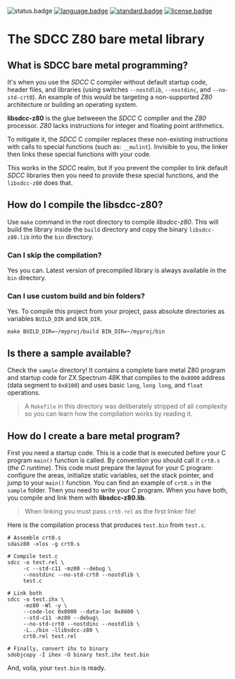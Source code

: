 ![status.badge] [![language.badge]][language.url] [![standard.badge]][standard.url] [![license.badge]][license.url]

# The SDCC Z80 bare metal library

## What is **SDCC bare metal programming**?

It's when you use the *SDCC* C compiler without default startup code, header files, and libraries (using switches `--nostdlib`, `--nostdinc`, 
and `--no-std-crt0`). An example of this would be targeting a non-supported *Z80* architecture or building an operating system.

**libsdcc-z80** is the glue betweeen the *SDCC* C compiler and the
*Z80* processor. *Z80* lacks instructions for integer and floating point arithmetics.

To mitigate it, the *SDCC* C compiler replaces these non-existing
instructions with calls to special functions (such as: `__mulint`).
Invisible to you, the linker then links these special functions 
with your code.

This works in the *SDCC* realm, but if you prevent the compiler to link
default *SDCC* libraries then you need to provide these special functions, and the `libsdcc-z80` does that.

## How do I compile the libsdcc-z80?

Use `make` command in the root directory to compile *libsdcc-z80*. This will build the library inside the  `build` directory and copy the binary `libsdcc-z80.lib` into the `bin` directory.

### Can I skip the compilation?

Yes you can. Latest version of precompiled library is always available in the `bin` directory.

### Can I use custom build and bin folders?

Yes. To compile this project from your project, pass absolute directories as variables `BUILD_DIR` and `BIN_DIR`.

`make BUILD_DIR=~/myproj/build BIN_DIR=~/myproj/bin`

## Is there a sample available?

Check the `sample` directory! It contains a complete bare metal Z80 program and startup code for ZX Spectrum 48K that compiles to the `0x8000` address (data segment to `0x8100`) and uses basic `long`, `long long`, and `float` operations.

 > A `Makefile` in this directory was deliberately stripped of all 
 > complexity so you can learn how the compilation works by reading it.

## How do I create a bare metal program?

First you need a startup code. This is a code that is executed before your C program `main()` function is called. By convention you should call it `crt0.s` (*the C runtime*). This code must prepare the layout for your C program: configure the areas, initialize static variables, set the stack pointer, and jump to your `main()` function. You can find an example of `crt0.s` in the `sample` folder. Then you need to write your C program. When you have both, you compile and link them with **libsdcc-z80.lib**. 

 > When linking you must pass `crt0.rel` as the first linker file! 

Here is the compilation process that produces `test.bin` from `test.c`.

~~~z80
# Assemble crt0.s
sdasz80 -xlos -g crt0.s

# Compile test.c
sdcc -o test.rel \
     -c --std-c11 -mz80 --debug \
     --nostdinc --no-std-crt0 --nostdlib \
     test.c
    
# Link both
sdcc -o test.ihx \
     -mz80 -Wl -y \
     --code-loc 0x8000 --data-loc 0x8600 \
     --std-c11 -mz80 --debug\
     --no-std-crt0 --nostdinc --nostdlib \
     -L../bin -llibsdcc-z80 \
     crt0.rel test.rel

# Finally, convert ihx to binary
sdobjcopy -I ihex -O binary test.ihx test.bin
~~~

And, voila, your `test.bin` is ready.

[language.url]:   https://en.wikipedia.org/wiki/ANSI_C
[language.badge]: https://img.shields.io/badge/language-C-blue.svg

[standard.url]:   https://en.wikipedia.org/wiki/C11_(C_standard_revision)
[standard.badge]: https://img.shields.io/badge/standard-C11-blue.svg

[license.url]:    https://github.com/tstih/nice/blob/master/LICENSE
[license.badge]:  https://img.shields.io/badge/license-MIT-blue.svg

[status.badge]:  https://img.shields.io/badge/status-stable-darkgreen.svg